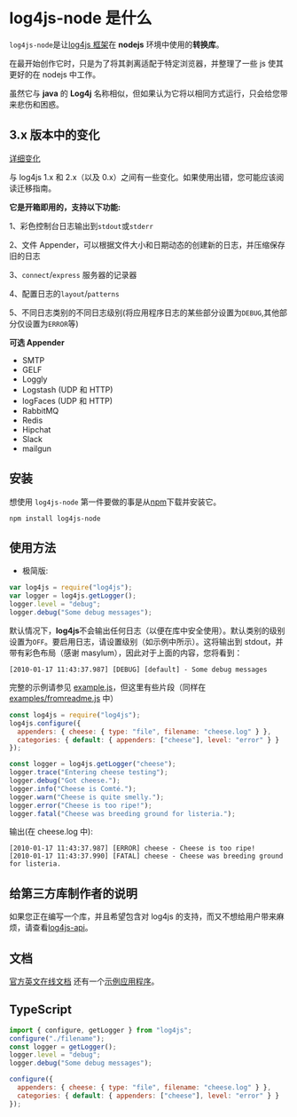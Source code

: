 # log4js-node 是什么

`log4js-node`是让[log4js 框架](https://github.com/stritti/log4js)在 **nodejs** 环境中使用的**转换库**。

在最开始创作它时，只是为了将其剥离适配于特定浏览器，并整理了一些 js 使其更好的在 nodejs 中工作。

虽然它与 **java** 的 **Log4j** 名称相似，但如果认为它将以相同方式运行，只会给您带来悲伤和困惑。

## 3.x 版本中的变化

[详细变化](v3-changes.md)

与 log4js 1.x 和 2.x（以及 0.x）之间有一些变化。如果使用出错，您可能应该阅读迁移指南。

**它是开箱即用的，支持以下功能:**

1、彩色控制台日志输出到`stdout`或`stderr`

2、文件 Appender，可以根据文件大小和日期动态的创建新的日志，并压缩保存旧的日志

3、`connect`/`express` 服务器的记录器

4、配置日志的`layout`/`patterns`

5、不同日志类别的不同日志级别(将应用程序日志的某些部分设置为`DEBUG`,其他部分仅设置为`ERROR`等)

**可选 Appender**

- SMTP
- GELF
- Loggly
- Logstash (UDP 和 HTTP)
- logFaces (UDP 和 HTTP)
- RabbitMQ
- Redis
- Hipchat
- Slack
- mailgun

## 安装

想使用 `log4js-node` 第一件要做的事是从[npm](https://www.npmjs.com/)下载并安装它。

`npm install log4js-node`

## 使用方法

- 极简版:

```js
var log4js = require("log4js");
var logger = log4js.getLogger();
logger.level = "debug";
logger.debug("Some debug messages");
```

默认情况下，**log4js**不会输出任何日志（以便在库中安全使用）。默认类别的级别设置为`OFF`。要启用日志，请设置级别（如示例中所示）。这将输出到 stdout，并带有彩色布局（感谢 masylum），因此对于上面的内容，您将看到：

```
[2010-01-17 11:43:37.987] [DEBUG] [default] - Some debug messages
```

完整的示例请参见 [example.js](https://github.com/log4js-node/log4js-node/blob/master/examples/example.js)，但这里有些片段（同样在 [examples/fromreadme.js](https://github.com/log4js-node/log4js-node/blob/master/examples/fromreadme.js) 中）

```js
const log4js = require("log4js");
log4js.configure({
  appenders: { cheese: { type: "file", filename: "cheese.log" } },
  categories: { default: { appenders: ["cheese"], level: "error" } }
});

const logger = log4js.getLogger("cheese");
logger.trace("Entering cheese testing");
logger.debug("Got cheese.");
logger.info("Cheese is Comté.");
logger.warn("Cheese is quite smelly.");
logger.error("Cheese is too ripe!");
logger.fatal("Cheese was breeding ground for listeria.");
```

输出(在 cheese.log 中):

```
[2010-01-17 11:43:37.987] [ERROR] cheese - Cheese is too ripe!
[2010-01-17 11:43:37.990] [FATAL] cheese - Cheese was breeding ground for listeria.
```

## 给第三方库制作者的说明

如果您正在编写一个库，并且希望包含对 log4js 的支持，而又不想给用户带来麻烦，请查看[log4js-api](https://github.com/log4js-node/log4js-api)。

## 文档

[官方英文在线文档](https://log4js-node.github.io/log4js-node/)
还有一个[示例应用程序](https://github.com/log4js-node/log4js-example)。

## TypeScript

```js
import { configure, getLogger } from "log4js";
configure("./filename");
const logger = getLogger();
logger.level = "debug";
logger.debug("Some debug messages");

configure({
  appenders: { cheese: { type: "file", filename: "cheese.log" } },
  categories: { default: { appenders: ["cheese"], level: "error" } }
});
```
